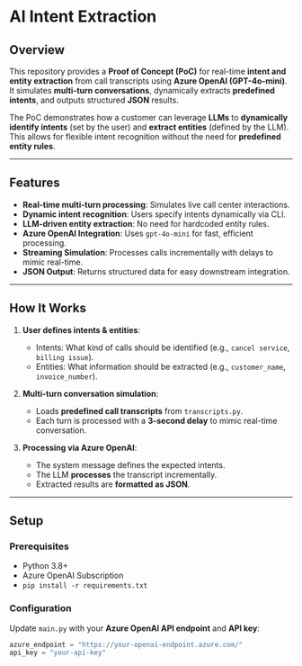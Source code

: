 # AI Intent Extraction

## Overview

This repository provides a **Proof of Concept (PoC)** for real-time **intent and entity extraction** from call transcripts using **Azure OpenAI (GPT-4o-mini)**. It simulates **multi-turn conversations**, dynamically extracts **predefined intents**, and outputs structured **JSON** results.

The PoC demonstrates how a customer can leverage **LLMs** to **dynamically identify intents** (set by the user) and **extract entities** (defined by the LLM). This allows for flexible intent recognition without the need for **predefined entity rules**.

---

## Features

- **Real-time multi-turn processing**: Simulates live call center interactions.  
- **Dynamic intent recognition**: Users specify intents dynamically via CLI.  
- **LLM-driven entity extraction**: No need for hardcoded entity rules.  
- **Azure OpenAI Integration**: Uses `gpt-4o-mini` for fast, efficient processing.  
- **Streaming Simulation**: Processes calls incrementally with delays to mimic real-time.  
- **JSON Output**: Returns structured data for easy downstream integration.  

---

## How It Works

1. **User defines intents & entities**:  
   - Intents: What kind of calls should be identified (e.g., `cancel service`, `billing issue`).
   - Entities: What information should be extracted (e.g., `customer_name`, `invoice_number`).

2. **Multi-turn conversation simulation**:  
   - Loads **predefined call transcripts** from `transcripts.py`.  
   - Each turn is processed with a **3-second delay** to mimic real-time conversation.  

3. **Processing via Azure OpenAI**:  
   - The system message defines the expected intents.  
   - The LLM **processes** the transcript incrementally.  
   - Extracted results are **formatted as JSON**.  

---

## Setup

### Prerequisites
- Python 3.8+
- Azure OpenAI Subscription
- `pip install -r requirements.txt`

### Configuration
Update `main.py` with your **Azure OpenAI API endpoint** and **API key**:

```python
azure_endpoint = "https://your-openai-endpoint.azure.com/"
api_key = "your-api-key"
